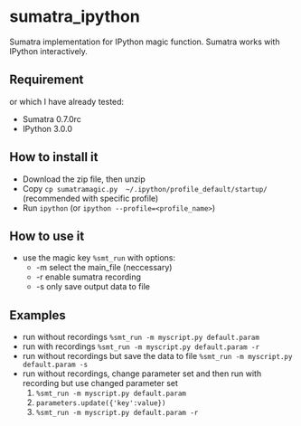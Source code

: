 # sumatra_ipython
Sumatra implementation for IPython magic function. Sumatra works with IPython interactively.

Requirement
-----------
or which I have already tested:
- Sumatra 0.7.0rc
- IPython 3.0.0

How to install it
-----------------
- Download the zip file, then unzip 
- Copy `cp sumatramagic.py  ~/.ipython/profile_default/startup/` (recommended with specific profile)
- Run `ipython` (or `ipython --profile=<profile_name>`)

How to use it
-------------
- use the magic key `%smt_run` with options:
  - -m select the main_file (neccessary)
  - -r enable sumatra recording
  - -s only save output data to file

Examples
--------
- run without recordings `%smt_run -m myscript.py default.param`
- run with recordings `%smt_run -m myscript.py default.param -r`
- run without recordings but save the data to file `%smt_run -m myscript.py default.param -s`
- run without recordings, change parameter set and then run with recording but use changed parameter set
  1. `%smt_run -m myscript.py default.param`
  2. `parameters.update({'key':value})`
  3. `%smt_run -m myscript.py default.param -r`
